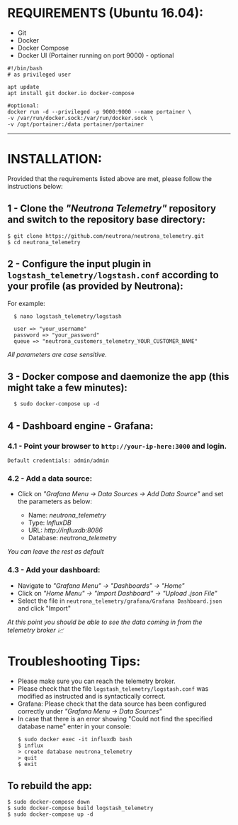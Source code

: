 # REQUIREMENTS (Ubuntu 16.04):

- Git
- Docker
- Docker Compose
- Docker UI (Portainer running on port 9000) - optional


```
#!/bin/bash
# as privileged user

apt update 
apt install git docker.io docker-compose

#optional:
docker run -d --privileged -p 9000:9000 --name portainer \
-v /var/run/docker.sock:/var/run/docker.sock \
-v /opt/portainer:/data portainer/portainer
```
-------------------------------------------------------------------------

# INSTALLATION:

Provided that the requirements listed above are met, please follow the instructions below:


## 1 - Clone the _"Neutrona Telemetry"_ repository and switch to the repository base directory:

```
$ git clone https://github.com/neutrona/neutrona_telemetry.git
$ cd neutrona_telemetry
```


## 2 - Configure the input plugin in `logstash_telemetry/logstash.conf` according to your profile (as provided by Neutrona):

For example: 
```
  $ nano logstash_telemetry/logstash
```

```shell
  user => "your_username"
  password => "your_password"
  queue => "neutrona_customers_telemetry_YOUR_CUSTOMER_NAME"
```

_All parameters are case sensitive._


## 3 - Docker compose and daemonize the app (this might take a few minutes):

```
  $ sudo docker-compose up -d
```


## 4 - Dashboard engine - Grafana:


### 4.1 - Point your browser to `http://your-ip-here:3000` and login.

	Default credentials: admin/admin


### 4.2 - Add a data source:
 
  * Click on _"Grafana Menu -> Data Sources -> Add Data Source"_ and set the parameters as below:

	- Name: _neutrona_telemetry_
	- Type: _InfluxDB_
	- URL: _http://influxdb:8086_
	- Database: _neutrona_telemetry_
	
  _You can leave the rest as default_


### 4.3 - Add your dashboard:

  * Navigate to _"Grafana Menu" -> "Dashboards" -> "Home"_
  * Click on _"Home Menu" -> "Import Dashboard" -> "Upload .json File"_
  * Select the file in `neutrona_telemetry/grafana/Grafana Dashboard.json` and click "Import"
	
  _At this point you should be able to see the data coming in from the telemetry broker :chart_with_upwards_trend:_



# Troubleshooting Tips:

- Please make sure you can reach the telemetry broker.
- Please check that the file `logstash_telemetry/logstash.conf` was modified as instructed and is syntactically correct.
- Grafana: Please check that the data source has been configured correctly under _"Grafana Menu -> Data Sources"_
- In case that there is an error showing "Could not find the specified database name" enter in your console:
	```
	$ sudo docker exec -it influxdb bash
	$ influx
	> create database neutrona_telemetry
	> quit
	$ exit
	```
	
## To rebuild the app:

```
$ sudo docker-compose down
$ sudo docker-compose build logstash_telemetry
$ sudo docker-compose up -d
```
